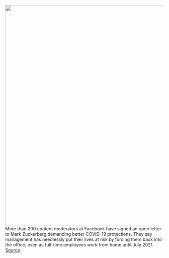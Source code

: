 <img src='https://cdn.vox-cdn.com/thumbor/4RxA0RbSCM6mU106iBn1m1vG9_0=/0x0:2040x1360/1200x800/filters:focal(857x517:1183x843)/cdn.vox-cdn.com/uploads/chorus_image/image/67812277/wjoel_180319_2394_facebook_0002.0.jpg' width='700px' /><br/>
More than 200 content moderators at Facebook have signed an open letter to Mark Zuckerberg demanding better COVID-19 protections. They say management has needlessly put their lives at risk by forcing them back into the office, even as full-time employees work from home until July 2021.
<a href='https://www.theverge.com/2020/11/18/21573526/facebook-content-moderators-open-letter-coronavirus-protections-demands-accenture'> Source <a/>